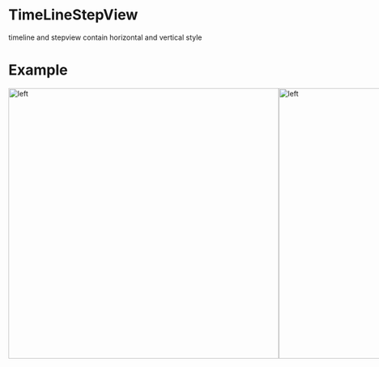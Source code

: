# TimeLineStepView
timeline and stepview contain horizontal and vertical style
<h1>Example</h1>
<div id="wrap" style="display: flex">
    <div id="div1" style="flex:1">
        <img src="https://github.com/joketng/TimeLineStepView/blob/master/pic/vertical_left.png"  height="534" alt="left"> 
    </div>
    <div id="div2" style="flex:1">
        <img src="https://github.com/joketng/TimeLineStepView/blob/master/pic/vertical_right.png" height="534" alt="left">           
    </div>
    <div id="div3" style="flex:1">
        <img src="https://github.com/joketng/TimeLineStepView/blob/master/pic/vertical_all.png" height="534" alt="left">         
    </div>
</div>



